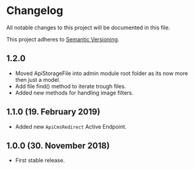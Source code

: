 # Changelog

All notable changes to this project will be documented in this file.

This project adheres to [Semantic Versioning](http://semver.org/).

## 1.2.0

+ Moved ApiStorageFile into admin module root folder as its now more then just a model.
+ Add file find() method to iterate trough files.
+ Added new methods for handling image filters.

## 1.1.0 (19. February 2019)

+ Added new `ApiCmsRedirect` Active Endpoint.

## 1.0.0 (30. November 2018)

+ First stable release.